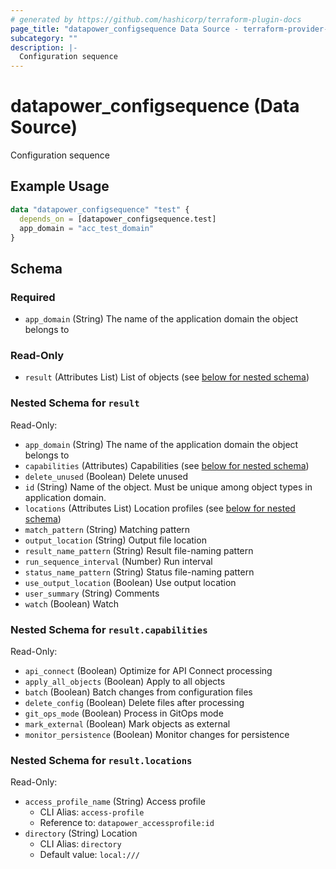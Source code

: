 ```yaml
---
# generated by https://github.com/hashicorp/terraform-plugin-docs
page_title: "datapower_configsequence Data Source - terraform-provider-datapower"
subcategory: ""
description: |-
  Configuration sequence
---
```


# datapower_configsequence (Data Source)

Configuration sequence

## Example Usage

```terraform
data "datapower_configsequence" "test" {
  depends_on = [datapower_configsequence.test]
  app_domain = "acc_test_domain"
}
```

<!-- schema generated by tfplugindocs -->
## Schema

### Required

- `app_domain` (String) The name of the application domain the object belongs to

### Read-Only

- `result` (Attributes List) List of objects (see [below for nested schema](#nestedatt--result))

<a id="nestedatt--result"></a>
### Nested Schema for `result`

Read-Only:

- `app_domain` (String) The name of the application domain the object belongs to
- `capabilities` (Attributes) Capabilities (see [below for nested schema](#nestedatt--result--capabilities))
- `delete_unused` (Boolean) Delete unused
- `id` (String) Name of the object. Must be unique among object types in application domain.
- `locations` (Attributes List) Location profiles (see [below for nested schema](#nestedatt--result--locations))
- `match_pattern` (String) Matching pattern
- `output_location` (String) Output file location
- `result_name_pattern` (String) Result file-naming pattern
- `run_sequence_interval` (Number) Run interval
- `status_name_pattern` (String) Status file-naming pattern
- `use_output_location` (Boolean) Use output location
- `user_summary` (String) Comments
- `watch` (Boolean) Watch

<a id="nestedatt--result--capabilities"></a>
### Nested Schema for `result.capabilities`

Read-Only:

- `api_connect` (Boolean) Optimize for API Connect processing
- `apply_all_objects` (Boolean) Apply to all objects
- `batch` (Boolean) Batch changes from configuration files
- `delete_config` (Boolean) Delete files after processing
- `git_ops_mode` (Boolean) Process in GitOps mode
- `mark_external` (Boolean) Mark objects as external
- `monitor_persistence` (Boolean) Monitor changes for persistence


<a id="nestedatt--result--locations"></a>
### Nested Schema for `result.locations`

Read-Only:

- `access_profile_name` (String) Access profile
  - CLI Alias: `access-profile`
  - Reference to: `datapower_accessprofile:id`
- `directory` (String) Location
  - CLI Alias: `directory`
  - Default value: `local:///`
